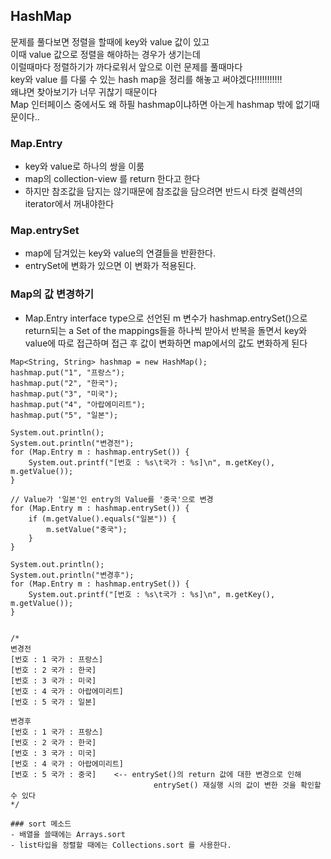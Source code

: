 ## HashMap
문제를 풀다보면 정렬을 할때에 key와 value 값이 있고<br>
이때 value 값으로 정렬을 해야하는 경우가 생기는데 <br>
이럴때마다 정렬하기가 까다로워서 앞으로 이런 문제를 풀때마다 <br>
key와 value 를 다룰 수 있는 hash map을 정리를 해놓고 써야겠다!!!!!!!!!!!<br>
왜냐면 찾아보기가 너무 귀찮기 때문이다<br>
Map 인터페이스 중에서도 왜 하필 hashmap이냐하면 아는게 hashmap 밖에 없기때문이다..
<br>
### Map.Entry
- key와 value로 하나의 쌍을 이룸
- map의 collection-view 를 return 한다고 한다
- 하지만 참조값을 담지는 않기때문에 참조값을 담으려면 반드시 타겟 컬렉션의 iterator에서 꺼내야한다

### Map.entrySet
- map에 담겨있는 key와 value의 연결들을 반환한다.
- entrySet에 변화가 있으면 이 변화가 적용된다.

### Map의 값 변경하기
- Map.Entry interface type으로 선언된 m 변수가 hashmap.entrySet()으로 return되는
  a Set of the mappings들을 하나씩 받아서 반복을 돌면서 key와 value에 따로 접근하며
  접근 후 값이 변화하면 map에서의 값도 변화하게 된다
```
Map<String, String> hashmap = new HashMap();
hashmap.put("1", "프랑스");
hashmap.put("2", "한국");
hashmap.put("3", "미국");
hashmap.put("4", "아랍에미리트");
hashmap.put("5", "일본");

System.out.println();
System.out.println("변경전");
for (Map.Entry m : hashmap.entrySet()) {
    System.out.printf("[번호 : %s\t국가 : %s]\n", m.getKey(), m.getValue());
}

// Value가 '일본'인 entry의 Value를 '중국'으로 변경
for (Map.Entry m : hashmap.entrySet()) {
    if (m.getValue().equals("일본")) {
        m.setValue("중국");
    }
}

System.out.println();
System.out.println("변경후");
for (Map.Entry m : hashmap.entrySet()) {
    System.out.printf("[번호 : %s\t국가 : %s]\n", m.getKey(), m.getValue());
}


/*
변경전
[번호 : 1 국가 : 프랑스]
[번호 : 2 국가 : 한국]
[번호 : 3 국가 : 미국]
[번호 : 4 국가 : 아랍에미리트]
[번호 : 5 국가 : 일본]

변경후
[번호 : 1 국가 : 프랑스]
[번호 : 2 국가 : 한국]
[번호 : 3 국가 : 미국]
[번호 : 4 국가 : 아랍에미리트]
[번호 : 5 국가 : 중국]    <-- entrySet()의 return 값에 대한 변경으로 인해
                                entrySet() 재실행 시의 값이 변한 것을 확인할 수 있다
*/

### sort 메소드
- 배열을 쓸때에는 Arrays.sort
- list타입을 정렬할 때에는 Collections.sort 를 사용한다.
